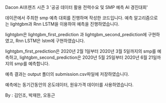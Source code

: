 Dacon AI프렌즈 시즌 3 '공공 데이터 활용 전력수요 및 SMP 예측 AI 경진대회'

데이콘에서 주최한 smp 예측 대회를 진행하며 작성한 코드입니다.
예측 알고리즘으로는 lightgbm과 Rnn LSTM을 이용하여 예측을 진행하였습니다.

lightgbm은 lightgbm_first_prediction 과 lightgbm_second_prediction에 구현하였고,
Rnn LSTM은 lstm에 구현하였습니다.

lightgbm_first_prediction은 2020년 2월 1일부터 2020년 3월 5일까지의 smp를 예측하고,
lightgbm_second_prediction은 2020년 5월 25일부터 2020년 6월 21일까지의 smp를 예측합니다.

예측 결과는 output 폴더의 submission.csv파일에 저장하였습니다.

예측에는 동기간동안의 온도데이터, 원유가격 데이터를 사용하였습니다.

By : 김인조, 박재한, 오동근
